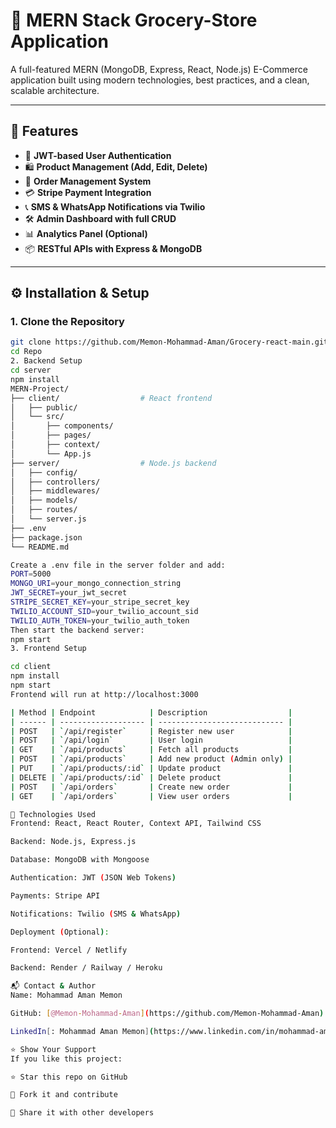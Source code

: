 # 🧩 MERN Stack Grocery-Store Application

A full-featured MERN (MongoDB, Express, React, Node.js) E-Commerce application built using modern technologies, best practices, and a clean, scalable architecture.

---

## 🚀 Features

- 🔐 **JWT-based User Authentication**
- 🛍️ **Product Management (Add, Edit, Delete)**
- 🧾 **Order Management System**
- 💳 **Stripe Payment Integration**
- 📞 **SMS & WhatsApp Notifications via Twilio**
- 🛠️ **Admin Dashboard with full CRUD**
- 📊 **Analytics Panel (Optional)**
- 📦 **RESTful APIs with Express & MongoDB**

---



## ⚙️ Installation & Setup

### 1. Clone the Repository

```bash
git clone https://github.com/Memon-Mohammad-Aman/Grocery-react-main.git
cd Repo
2. Backend Setup
cd server
npm install
MERN-Project/
├── client/                  # React frontend
│   ├── public/
│   └── src/
│       ├── components/
│       ├── pages/
│       ├── context/
│       └── App.js
├── server/                  # Node.js backend
│   ├── config/
│   ├── controllers/
│   ├── middlewares/
│   ├── models/
│   ├── routes/
│   └── server.js
├── .env
├── package.json
└── README.md

Create a .env file in the server folder and add:
PORT=5000
MONGO_URI=your_mongo_connection_string
JWT_SECRET=your_jwt_secret
STRIPE_SECRET_KEY=your_stripe_secret_key
TWILIO_ACCOUNT_SID=your_twilio_account_sid
TWILIO_AUTH_TOKEN=your_twilio_auth_token
Then start the backend server:
npm start
3. Frontend Setup

cd client
npm install
npm start
Frontend will run at http://localhost:3000

| Method | Endpoint            | Description                  |
| ------ | ------------------- | ---------------------------- |
| POST   | `/api/register`     | Register new user            |
| POST   | `/api/login`        | User login                   |
| GET    | `/api/products`     | Fetch all products           |
| POST   | `/api/products`     | Add new product (Admin only) |
| PUT    | `/api/products/:id` | Update product               |
| DELETE | `/api/products/:id` | Delete product               |
| POST   | `/api/orders`       | Create new order             |
| GET    | `/api/orders`       | View user orders             |

🧰 Technologies Used
Frontend: React, React Router, Context API, Tailwind CSS

Backend: Node.js, Express.js

Database: MongoDB with Mongoose

Authentication: JWT (JSON Web Tokens)

Payments: Stripe API

Notifications: Twilio (SMS & WhatsApp)

Deployment (Optional):

Frontend: Vercel / Netlify

Backend: Render / Railway / Heroku

📬 Contact & Author
Name: Mohammad Aman Memon

GitHub: [@Memon-Mohammad-Aman](https://github.com/Memon-Mohammad-Aman)

LinkedIn[: Mohammad Aman Memon](https://www.linkedin.com/in/mohammad-aman-memon/)

⭐️ Show Your Support
If you like this project:

⭐️ Star this repo on GitHub

🍴 Fork it and contribute

📢 Share it with other developers



